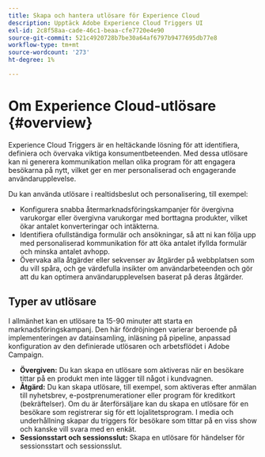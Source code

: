 ```yaml
---
title: Skapa och hantera utlösare för Experience Cloud
description: Upptäck Adobe Experience Cloud Triggers UI
exl-id: 2c8f58aa-cade-46c1-beaa-cfe7720e4e90
source-git-commit: 521c4920728b7be30a64af6797b9477695db77e8
workflow-type: tm+mt
source-wordcount: '273'
ht-degree: 1%

---
```


# Om Experience Cloud-utlösare {#overview}

Experience Cloud Triggers är en heltäckande lösning för att identifiera, definiera och övervaka viktiga konsumentbeteenden. Med dessa utlösare kan ni generera kommunikation mellan olika program för att engagera besökarna på nytt, vilket ger en mer personaliserad och engagerande användarupplevelse.

Du kan använda utlösare i realtidsbeslut och personalisering, till exempel:

* Konfigurera snabba återmarknadsföringskampanjer för övergivna varukorgar eller övergivna varukorgar med borttagna produkter, vilket ökar antalet konverteringar och intäkterna.
* Identifiera ofullständiga formulär och ansökningar, så att ni kan följa upp med personaliserad kommunikation för att öka antalet ifyllda formulär och minska antalet avhopp.
* Övervaka alla åtgärder eller sekvenser av åtgärder på webbplatsen som du vill spåra, och ge värdefulla insikter om användarbeteenden och gör att du kan optimera användarupplevelsen baserat på deras åtgärder.

## Typer av utlösare

I allmänhet kan en utlösare ta 15-90 minuter att starta en marknadsföringskampanj. Den här fördröjningen varierar beroende på implementeringen av datainsamling, inläsning på pipeline, anpassad konfiguration av den definierade utlösaren och arbetsflödet i Adobe Campaign.

* **Övergiven:** Du kan skapa en utlösare som aktiveras när en besökare tittar på en produkt men inte lägger till något i kundvagnen.
* **Åtgärd:** Du kan skapa utlösare, till exempel, som aktiveras efter anmälan till nyhetsbrev, e-postprenumerationer eller program för kreditkort (bekräftelser). Om du är återförsäljare kan du skapa en utlösare för en besökare som registrerar sig för ett lojalitetsprogram. I media och underhållning skapar du triggers för besökare som tittar på en viss show och kanske vill svara med en enkät.
* **Sessionsstart och sessionsslut:** Skapa en utlösare för händelser för sessionsstart och sessionsslut.
